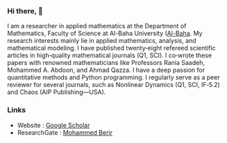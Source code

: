 ### Hi there, 👋
I am a researcher in applied mathematics at the Department of Mathematics, Faculty of Science at Al-Baha University ([Al-Baha](https://bu.edu.sa/en/web/faculty-of-science/). My research interests mainly lie in applied mathematics, analysis, and mathematical modeling. I have published twenty‑eight refereed scientific articles in high‑quality mathematical journals (Q1, SCI). I co‑wrote these papers with renowned mathematicians like Professors Rania Saadeh, Mohammed A. Abdoon, and Ahmad Qazza. I have a deep passion for quantitative methods and Python programming. I regularly serve as a peer reviewer for
several journals, such as Nonlinear Dynamics (Q1, SCI, IF‑5.2) and Chaos (AIP Publishing—USA).

### Links

- Website : [Google Scholar](https://scholar.google.com/citations?user=J2VHESsAAAAJ&hl=en)
- ResearchGate : [Mohammed Berir](https://www.researchgate.net/profile/Mohammed-Berir?ev=hdr_xprf)
